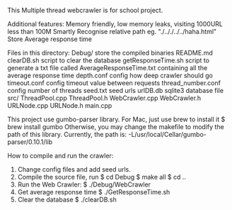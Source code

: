 This Multiple thread webcrawler is for school project. 

Additional features:
Memory friendly, low memory leaks, visiting 1000URL less than 100M
Smartly Recognise relative path eg. "./.././../../haha.html"
Store Average response time

Files in this directory:
	Debug/        		store the compiled binaries
	README.md
	clearDB.sh		script to clear the database
	getResponseTime.sh	script to generate a txt file called 
				AverageResponseTime.txt containing all the
				average response time
	depth.conf		config how deep crawler should go
	timeout.conf		config timeout value between requests
	thread_number.conf	config number of threads
	seed.txt		seed urls
	urlDB.db		sqlite3 database file
	src/
		ThreadPool.cpp
		ThreadPool.h
		WebCrawler.cpp
		WebCrawler.h
		URLNode.cpp
		URLNode.h
		main.cpp


This project use gumbo-parser library. For Mac, just use brew to install it
	$ brew install gumbo
Otherwise, you may change the makefile to modify the path of this library. Currently, the path is:
	-L/usr/local/Cellar/gumbo-parser/0.10.1/lib


How to compile and run the crawler:

1. Change config files and add seed urls.
2. Compile the source file, run
	$ cd Debug
	$ make all
	$ cd ..
3. Run the Web Crawler:
	$ ./Debug/WebCrawler
4. Get average response time
	$ ./GetResponseTime.sh
5. Clear the database
	$ ./clearDB.sh
